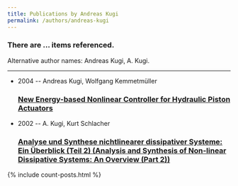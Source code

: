 ```yaml
---
title: Publications by Andreas Kugi
permalink: /authors/andreas-kugi
---
```


<h3 id="number-posts">There are ... items referenced.</h3>
<p id='info-authors'>Alternative author names: Andreas Kugi, A. Kugi.</p>
<hr />
<ul class="post-list">
<li><span class='post-meta'>2004 -- Andreas Kugi, Wolfgang Kemmetmüller</span><h3><a class='post-link' href="{{ site.baseurl }}/new-energy-based-nonlinear-controller-for-hydraulic-piston-actuators">New Energy-based Nonlinear Controller for Hydraulic Piston Actuators</a></h3></li>
<li><span class='post-meta'>2002 -- A. Kugi, Kurt Schlacher</span><h3><a class='post-link' href="{{ site.baseurl }}/analyse-und-synthese-nichtlinearer-dissipativer-systeme-ein-uberblick-teil-2-analysis-and-synthesis-of-non-linear-dissipative-systems-an-overview-part-2">Analyse und Synthese nichtlinearer dissipativer Systeme: Ein Überblick (Teil 2) (Analysis and Synthesis of Non-linear Dissipative Systems: An Overview (Part 2))</a></h3></li>

</ul>
{% include count-posts.html %}
